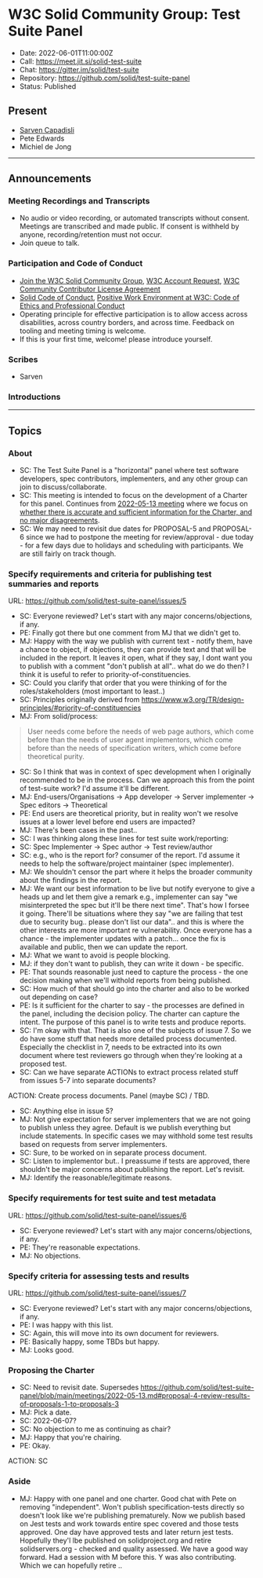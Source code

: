 # W3C Solid Community Group: Test Suite Panel

* Date: 2022-06-01T11:00:00Z
* Call: https://meet.jit.si/solid-test-suite
* Chat: https://gitter.im/solid/test-suite
* Repository: https://github.com/solid/test-suite-panel
* Status: Published


## Present
* [Sarven Capadisli](https://csarven.ca/#i)
* Pete Edwards
* Michiel de Jong

---

## Announcements

### Meeting Recordings and Transcripts
* No audio or video recording, or automated transcripts without consent. Meetings are transcribed and made public. If consent is withheld by anyone, recording/retention must not occur.
* Join queue to talk.


### Participation and Code of Conduct
* [Join the W3C Solid Community Group](https://www.w3.org/community/solid/join), [W3C Account Request](http://www.w3.org/accounts/request), [W3C Community Contributor License Agreement](https://www.w3.org/community/about/agreements/cla/)
* [Solid Code of Conduct](https://github.com/solid/process/blob/main/code-of-conduct.md), [Positive Work Environment at W3C: Code of Ethics and Professional Conduct](https://www.w3.org/Consortium/cepc/)
* Operating principle for effective participation is to allow access across disabilities, across country borders, and across time. Feedback on tooling and meeting timing is welcome.
* If this is your first time, welcome! please introduce yourself.


### Scribes
* Sarven


### Introductions

---

## Topics

### About

* SC: The Test Suite Panel is a "horizontal" panel where test software developers, spec contributors, implementers, and any other group can join to discuss/collaborate.
* SC: This meeting is intended to focus on the development of a Charter for this panel. Continues from [2022-05-13 meeting]( https://github.com/solid/test-suite-panel/blob/main/meetings/2022-05-13.md) where we focus on [whether there is accurate and sufficient information for the Charter, and no major disagreements](https://github.com/solid/test-suite-panel/blob/main/meetings/2022-05-13.md#proposal-4-review-results-of-proposals-1-to-proposals-3).
* SC: We may need to revisit due dates for PROPOSAL-5 and PROPOSAL-6 since we had to postpone the meeting for review/approval - due today - for a few days due to holidays and scheduling with participants. We are still fairly on track though.


### Specify requirements and criteria for publishing test summaries and reports
URL: https://github.com/solid/test-suite-panel/issues/5

* SC: Everyone reviewed? Let's start with any major concerns/objections, if any.
* PE: Finally got there but one comment from MJ that we didn't get to.
* MJ: Happy with the way we publish with current text - notify them, have a chance to object, if objections, they can provide text and that will be included in the report. It leaves it open, what if they say, I dont want you to publish with a comment "don't publish at all".. what do we do then? I think it is useful to refer to priority-of-constituencies.
* SC: Could you clarify that order that you were thinking of for the roles/stakeholders (most important to least..)
* SC: Principles originally derived from https://www.w3.org/TR/design-principles/#priority-of-constituencies
* MJ: From solid/process:
>User needs come before the needs of web page authors, which come before than the needs of user agent implementors, which come before than the needs of specification writers, which come before theoretical purity.
* SC: So I think that was in context of spec development when I originally recommended to be in the process. Can we approach this from the point of test-suite work? I'd assume it'll be different.
* MJ: End-users/Organisations -> App developer -> Server implementer -> Spec editors -> Theoretical
* PE: End users are theoretical priority, but in reality won't we resolve issues at a lower level before end users are impacted?
* MJ: There's been cases in the past.. 
* SC: I was thinking along these lines for test suite work/reporting:
* SC: Spec Implementer -> Spec author -> Test review/author
* SC: e.g., who is the report for? consumer of the report. I'd assume it needs to help the software/project maintainer (spec implementer).
* MJ: We shouldn't censor the part where it helps the broader community about the findings in the report.
* MJ: We want our best information to be live but notify everyone to give a heads up and let them give a remark e.g., implementer can say "we misinterpreted the spec but it'll be there next time". That's how I forsee it going. There'll be situations where they say "we are failing that test due to security bug.. please don't list our data".. and this is where the other interests are more important re vulnerability. Once everyone has a chance - the implementer updates with a patch... once the fix is available and public, then we can update the report.
* MJ: What we want to avoid is people blocking.
* MJ: if they don't want to publish, they can write it down - be specific.
* PE: That sounds reasonable just need to capture the process - the one decision making when we'll withold reports from being published.
* SC: How much of that should go into the charter and also to be worked out depending on case?
* PE: Is it sufficient for the charter to say - the processes are defined in the panel, including the decision policy. The charter can capture the intent. The purpose of this panel is to write tests and produce reports.
* SC: I'm okay with that. That is also one of the subjects of issue 7. So we do have some stuff that needs more detailed process documented. Especially the checklist in 7, needs to be extracted into its own document where test reviewers go through when they're looking at a proposed test.
* SC: Can we have separate ACTIONs to extract process related stuff from issues 5-7 into separate documents?

ACTION: Create process documents. Panel (maybe SC) / TBD.

* SC: Anything else in issue 5?
* MJ: Not give expectation for server implementers that we are not going to publish unless they agree. Default is we publish everything but include statements. In specific cases we may withhold some test results based on requests from server implementers.
* SC: Sure, to be worked on in separate process document.
* SC: Listen to implementor but.. I preassume if tests are approved, there shouldn't be major concerns about publishing the report. Let's revisit.
* MJ: Identify the reasonable/legitimate reasons.


### Specify requirements for test suite and test metadata
URL: https://github.com/solid/test-suite-panel/issues/6

* SC: Everyone reviewed? Let's start with any major concerns/objections, if any.
* PE: They're reasonable expectations.
* MJ: No objections.


### Specify criteria for assessing tests and results
URL: https://github.com/solid/test-suite-panel/issues/7

* SC: Everyone reviewed? Let's start with any major concerns/objections, if any.
* PE: I was happy with this list.
* SC: Again, this will move into its own document for reviewers.
* PE: Basically happy, some TBDs but happy.
* MJ: Looks good.


### Proposing the Charter
* SC: Need to revisit date. Supersedes https://github.com/solid/test-suite-panel/blob/main/meetings/2022-05-13.md#proposal-4-review-results-of-proposals-1-to-proposals-3
* MJ: Pick a date.
* SC: 2022-06-07?
* SC: No objection to me as continuing as chair?
* MJ: Happy that you're chairing.
* PE: Okay. 

ACTION: SC


### Aside
* MJ: Happy with one panel and one charter. Good chat with Pete on removing "independent". Won't publish specification-tests directly so doesn't look like we're publishing prematurely. Now we publish based on Jest tests and work towards entire spec covered and those tests approved. One day have approved tests and later return jest tests. Hopefully they'l lbe published on solidproject.org and retire solidservers.org - checked and quality assessed. We have a good way forward. Had a session with M before this. Y was also contributing. Which we can hopefully retire ..
